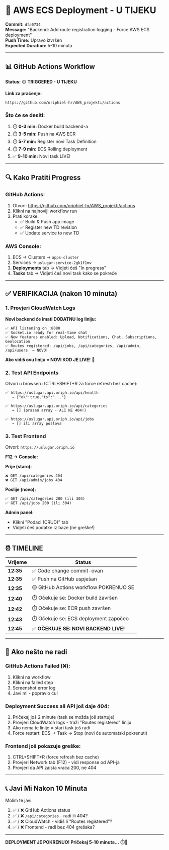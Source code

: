 # 🚀 AWS ECS Deployment - U TIJEKU

**Commit:** `dfa0734`  
**Message:** "Backend: Add route registration logging - Force AWS ECS deployment"  
**Push Time:** Upravo izvršen  
**Expected Duration:** 5-10 minuta

---

## 📊 GitHub Actions Workflow

**Status:** 🟡 **TRIGGERED - U TIJEKU**

**Link za praćenje:**
```
https://github.com/oriphiel-hr/AWS_projekti/actions
```

### Što će se desiti:

1. ⏱️ **0-3 min:** Docker build backend-a
2. ⏱️ **3-5 min:** Push na AWS ECR
3. ⏱️ **5-7 min:** Register novi Task Definition
4. ⏱️ **7-9 min:** ECS Rolling deployment
5. ✅ **9-10 min:** Novi task LIVE!

---

## 🔍 Kako Pratiti Progress

### GitHub Actions:
1. Otvori: https://github.com/oriphiel-hr/AWS_projekti/actions
2. Klikni na najnoviji workflow run
3. Prati korake:
   - ✅ Build & Push app image
   - ✅ Register new TD revision
   - ✅ Update service to new TD

### AWS Console:
1. ECS → Clusters → `apps-cluster`
2. Services → `uslugar-service-2gk1f1mv`
3. **Deployments** tab → Vidjeti ćeš "In progress"
4. **Tasks** tab → Vidjeti ćeš novi task kako se pokreće

---

## ✅ VERIFIKACIJA (nakon 10 minuta)

### 1. Provjeri CloudWatch Logs

**Novi backend će imati DODATNU log liniju:**
```
✅ API listening on :8080
✅ Socket.io ready for real-time chat
✅ New features enabled: Upload, Notifications, Chat, Subscriptions, Geolocation
✅ Routes registered: /api/jobs, /api/categories, /api/admin, /api/users  ← NOVO!
```

**Ako vidiš ovu liniju = NOVI KOD JE LIVE!** 🎉

### 2. Test API Endpoints

Otvori u browseru (CTRL+SHIFT+R za force refresh bez cache):

```
✅ https://uslugar.api.oriph.io/api/health
   → {"ok":true,"ts":"..."}

✅ https://uslugar.api.oriph.io/api/categories
   → [] (prazan array - ALI NE 404!)

✅ https://uslugar.api.oriph.io/api/jobs  
   → [] ili array poslova
```

### 3. Test Frontend

Otvori: `https://uslugar.oriph.io`

**F12 → Console:**

**Prije (staro):**
```
❌ GET /api/categories 404
❌ GET /api/admin/jobs 404
```

**Poslije (novo):**
```
✅ GET /api/categories 200 (ili 304)
✅ GET /api/jobs 200 (ili 304)
```

**Admin panel:**
- Klikni "Podaci (CRUD)" tab
- Vidjeti ćeš podatke iz baze (ne greške!)

---

## ⏰ TIMELINE

| Vrijeme | Status |
|---------|--------|
| **12:35** | ✅ Code change commit-ovan |
| **12:35** | ✅ Push na GitHub uspješan |
| **12:35** | 🟡 GitHub Actions workflow POKRENUO SE |
| **12:40** | ⏱️ Očekuje se: Docker build završen |
| **12:42** | ⏱️ Očekuje se: ECR push završen |
| **12:43** | ⏱️ Očekuje se: ECS deployment započeo |
| **12:45** | ✅ **OČEKUJE SE: NOVI BACKEND LIVE!** |

---

## 🚨 Ako nešto ne radi

### GitHub Actions Failed (❌):
1. Klikni na workflow
2. Klikni na failed step
3. Screenshot error log
4. Javi mi - popravio ću!

### Deployment Success ali API još daje 404:
1. Pričekaj još 2 minute (task se možda još startuje)
2. Provjeri CloudWatch logs - traži "Routes registered" liniju
3. Ako nema te linije = stari task još radi
4. Force restart: ECS → Task → Stop (novi će automatski pokrenuti)

### Frontend još pokazuje greške:
1. CTRL+SHIFT+R (force refresh bez cache)
2. Provjeri Network tab (F12) - vidi response od API-ja
3. Provjeri da API zaista vraća 200, ne 404

---

## 📞 Javi Mi Nakon 10 Minuta

Molim te javi:

1. ✅ / ❌ GitHub Actions status
2. ✅ / ❌ `/api/categories` - radi ili 404?
3. ✅ / ❌ CloudWatch - vidiš li "Routes registered"?
4. ✅ / ❌ Frontend - radi bez 404 grešaka?

---

**DEPLOYMENT JE POKRENUO! Pričekaj 5-10 minuta...** ⏱️🚀

